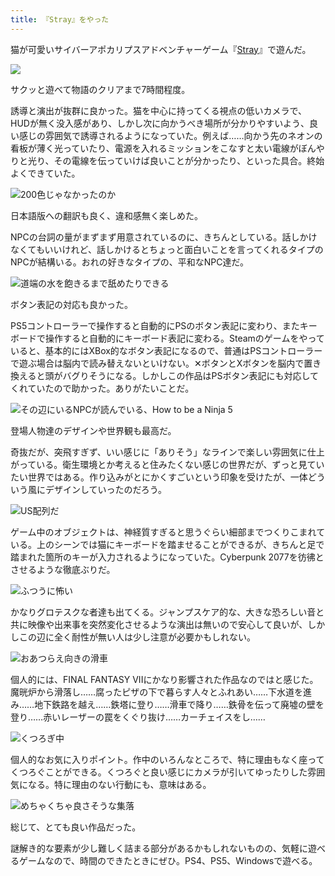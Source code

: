 ```yaml
---
title: 『Stray』をやった
---
```

猫が可愛いサイバーアポカリプスアドベンチャーゲーム『[Stray](https://store.steampowered.com/app/1332010/Stray/?l=japanese)』で遊んだ。

![](https://lh6.googleusercontent.com/jRGJ5ruTqTGUAjmAjqvALn9BV7EhJCcOuhP7Bu4a5XQctaKT-HDi-NSrZE7MW_0pqzj7CCPJihIRdc7onL9MvggFh79m8sGkCQnLP44HtOX37Gf0jE_s5HEo1FEbU1WgB2Slf4R0uWxNx9usyDMwLkcZ2XC9a8YWUh9d5FQJCmLZhAD1-DB7ntURXKOanA)

サクッと遊べて物語のクリアまで7時間程度。

誘導と演出が抜群に良かった。猫を中心に持ってくる視点の低いカメラで、HUDが無く没入感があり、しかし次に向かうべき場所が分かりやすいよう、良い感じの雰囲気で誘導されるようになっていた。例えば……向かう先のネオンの看板が薄く光っていたり、電源を入れるミッションをこなすと太い電線がぼんやりと光り、その電線を伝っていけば良いことが分かったり、といった具合。終始よくできていた。

![](https://lh4.googleusercontent.com/OSAYLUmjKQbMPCi59TTd6Wtn9Ks2ZY_lvFL0iDiT7OlKndyFUSHnito3QsJYH22OR9yS7-ljICUxxHXsxdoQzMz4mxqhYqLTsrNTZYOdA9Ko7O80AQYpwm_zrRpM0kr87MMCwF1_cez4rxALvFi-Nk19HMo_cNeOqprNWJmtvZFjG1pXUrrAd252X9Y9Zw "200色じゃなかったのか")

日本語版への翻訳も良く、違和感無く楽しめた。

NPCの台詞の量がまずまず用意されているのに、きちんとしている。話しかけなくてもいいけれど、話しかけるとちょっと面白いことを言ってくれるタイプのNPCが結構いる。おれの好きなタイプの、平和なNPC達だ。

![](https://lh5.googleusercontent.com/ZC_kErZMBx7l-HPifXAX5jOEfKlH4pLSWPuGa2UXOl-Etdm1gq6ZUd9fd7CqTpy-y0qZA06hB7SlWbeqDaPq9VsYFlfUDcKdtM2-MS_vyw1_S8mdhirs99BMi_fU1AIAvLZs2vjV7eM3dN8vYVxi3vMiIwbD1TKgZDzxpSTuPUqEVo8SpPXVOwVYFBjRBA "道端の水を飽きるまで舐めたりできる")

ボタン表記の対応も良かった。

PS5コントローラーで操作すると自動的にPSのボタン表記に変わり、またキーボードで操作すると自動的にキーボード表記に変わる。Steamのゲームをやっていると、基本的にはXBox的なボタン表記になるので、普通はPSコントローラーで遊ぶ場合は脳内で読み替えないといけない。✕ボタンとXボタンを脳内で置き換えると頭がバグりそうになる。しかしこの作品はPSボタン表記にも対応してくれていたので助かった。ありがたいことだ。

![](https://lh4.googleusercontent.com/H5xz-4hNfgXJ_cqK2qbVJbBb-pQ2kicjm026M0Dxlu4me9V9wRfkOaVwa0eAKEo6kxr9-evhVDMoeSgxJHGZoHe8japl8G14usY7InZKMNRrKBZhHG-9AV3wIKN_ZVSmEmXMzNZojo2CuutgMO3TSh5HL7wdKc0fVURCewTwmVI2OmTsh71S2UDJxyN88Q "その辺にいるNPCが読んでいる、How to be a Ninja 5")

登場人物達のデザインや世界観も最高だ。

奇抜だが、突飛すぎず、いい感じに「ありそう」なラインで楽しい雰囲気に仕上がっている。衛生環境とか考えると住みたくない感じの世界だが、ずっと見ていたい世界ではある。作り込みがとにかくすごいという印象を受けたが、一体どういう風にデザインしていったのだろう。

![](https://lh5.googleusercontent.com/n9_Pq4K7QMt6OZJkJQdMOt0LPB2pvBFCrS3oW6E_lFmRSBTHA2Z8CFxP4GCvYPgE3fc3Jhmt51GE7dhu2gb_fPrUSLrxvJC__flIqHB5x094dKPIGqCFoMu5ETIFozqo-AICayV8tLUE1Ng2urELlSor9-b6ZLp7P5JiSihezMt4DGHZhML-bngYeUSH3A "US配列だ")

ゲーム中のオブジェクトは、神経質すぎると思うぐらい細部までつくりこまれている。上のシーンでは猫にキーボードを踏ませることができるが、きちんと足で踏まれた箇所のキーが入力されるようになっていた。Cyberpunk 2077を彷彿とさせるような徹底ぶりだ。

![](https://lh5.googleusercontent.com/jjF_cPwbsJnhY-vVeZxOF1IFqnst1AKmqV3CKBKEySqknXK_VLtgIrGQY4i7umhBddpgj0QjW2kuM7ltMDh8vKgFo5FDOZqgtkP_b58WdDz2Ffo04SytylAdTzrlGYjlEQY4it9ubRMH1LD2WarLB1gW3d6KhJWLPKyFp4viij0Mgu6-79LvuhRa3Dj7zg "ふつうに怖い")

かなりグロテスクな者達も出てくる。ジャンプスケア的な、大きな恐ろしい音と共に映像や出来事を突然変化させるような演出は無いので安心して良いが、しかしこの辺に全く耐性が無い人は少し注意が必要かもしれない。

![](https://lh5.googleusercontent.com/t7LDz3CIFsp7-ul6TT2no2UM3S-jDXbiZ_wwV-LhencKnutRf7GygBw1KLNYkr4NlhQQkNiLyBCL9-EEGaRTaYfWuIW2kODlFD7tuyQ4ocLTQNojQVgn-TlNi5b9JpGhqPp29HxkSNqab9tee_BgCfq3sPWXaSnLwCd9Km2MYOTkSVfk6RW6ZO_YqSrqVA "おあつらえ向きの滑車")

個人的には、FINAL FANTASY VIIにかなり影響された作品なのではと感じた。魔晄炉から滑落し……腐ったピザの下で暮らす人々とふれあい……下水道を進み……地下鉄路を越え……鉄塔に登り……滑車で降り……鉄骨を伝って廃墟の壁を登り……赤いレーザーの罠をくぐり抜け……カーチェイスをし……

![](https://lh4.googleusercontent.com/1hn1QH4HMWFN8kIn1t1T-QyTT6mMwaQ_nZjEKTdmqjDcs8ZEGmxRzzDVLDsEdMLk_69H0KsgS5L-leGu1-HkKEYPRmT6T_PzpRz1-M2_36pakJ48hhLQO4hQc-4YToABnprRFFS4_ZemIc7dwSEEEgL9D-r3RXlTFefs-0kYgAU0gmzDx9WwQs_ccpeH7g "くつろぎ中")

個人的なお気に入りポイント。作中のいろんなところで、特に理由もなく座ってくつろぐことができる。くつろぐと良い感じにカメラが引いてゆったりした雰囲気になる。特に理由のない行動にも、意味はある。

![](https://lh3.googleusercontent.com/cpJt3zDcHHqVqtOsJQRZaDJ86zdOt10avaDktxIWS72gEXCH_VNb6cO8OZ6N6TCCtCt6_IxYUGlUz-41IlsUM77WNab3GyaPP7xomniPQbEzOZAlY9KmJsnrIm-woWEdfj5Otbqb6m7YRa_lWoSKZy_eVmLXy1mPn_0H1Ww_nnFVwyIOkmUjnALlNYJH0A "めちゃくちゃ良さそうな集落")

総じて、とても良い作品だった。

謎解き的な要素が少し難しく詰まる部分があるかもしれないものの、気軽に遊べるゲームなので、時間のできたときにぜひ。PS4、PS5、Windowsで遊べる。
